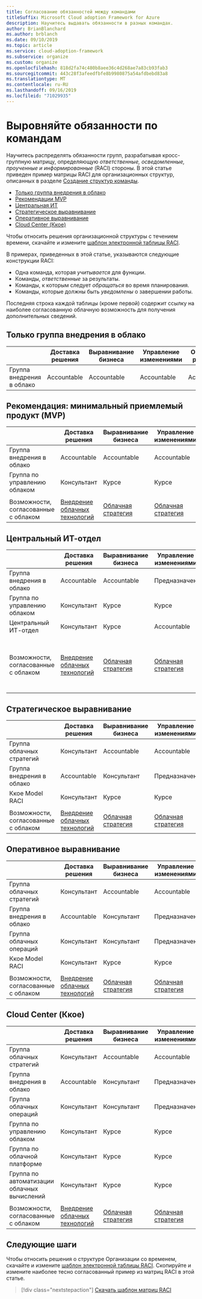 ```yaml
---
title: Согласование обязанностей между командами
titleSuffix: Microsoft Cloud adoption Framework for Azure
description: Научитесь выдавать обязанности в разных командах.
author: BrianBlanchard
ms.author: brblanch
ms.date: 09/10/2019
ms.topic: article
ms.service: cloud-adoption-framework
ms.subservice: organize
ms.custom: organize
ms.openlocfilehash: 818d2fa74c480b8aee36c4d268ae7a83cb93fab3
ms.sourcegitcommit: 443c28f3afeedfbfe8b9980875a54afdbebd83a8
ms.translationtype: MT
ms.contentlocale: ru-RU
ms.lasthandoff: 09/16/2019
ms.locfileid: "71029935"
---
```

# <a name="align-responsibilities-across-teams"></a>Выровняйте обязанности по командам

Научитесь распределять обязанности групп, разрабатывая кросс-группную матрицу, определяющую *ответственные, осведомленные, проученные и информированные* (RACI) стороны. В этой статье приведен пример матрицы RACI для организационных структур, описанных в разделе [Создание структур команды](./organization-structures.md).

- [Только группа внедрения в облако](#cloud-adoption-team-only)
- [Рекомендации MVP](#best-practice-minimum-viable-product-mvp)
- [Центральная ИТ](#central-it)
- [Стратегическое выравнивание](#strategic-alignment)
- [Оперативное выравнивание](#operational-alignment)
- [Cloud Center (Ккое)](#cloud-center-of-excellence-ccoe)

Чтобы относить решения организационной структуры с течением времени, скачайте и измените [шаблон электронной таблицы RACI](https://archcenter.blob.core.windows.net/cdn/fusion/management/raci-template.xlsx).

В примерах, приведенных в этой статье, указываются следующие конструкции RACI:

- Одна команда, которая *учитывается* для функции.
- Команды, *ответственные* за результаты.
- Команды, к которым следует *обращаться* во время планирования.
- Команды, которые должны быть *уведомлены* о завершении работы.

Последняя строка каждой таблицы (кроме первой) содержит ссылку на наиболее согласованную облачную возможность для получения дополнительных сведений.

## <a name="cloud-adoption-team-only"></a>Только группа внедрения в облако

|  |Доставка решения  |Выравнивание бизнеса  |Управление изменениями  |Операции решения  |Система управления |Дата_вступл_в_силу платформы  |Операции с платформой  |Автоматизация платформы  |
|---------|---------|---------|---------|---------|---------|---------|---------|---------|
|Группа внедрения в облако |Accountable|Accountable|Accountable|Accountable|Accountable|Accountable|Accountable|Accountable|

## <a name="best-practice-minimum-viable-product-mvp"></a>Рекомендация: минимальный приемлемый продукт (MVP)

|  |Доставка решения  |Выравнивание бизнеса  |Управление изменениями  |Операции решения  |Система управления |Дата_вступл_в_силу платформы  |Операции с платформой  |Автоматизация платформы  |
|---------|---------|---------|---------|---------|---------|---------|---------|---------|
|Группа внедрения в облако|Accountable|Accountable|Accountable|Accountable|Консультант|Консультант|Консультант|Курсе|
|Группа по управлению облаком|Консультант|Курсе|Курсе|Курсе|Accountable|Accountable|Accountable|Accountable|
||||||||||
|Возможности, согласованные с облаком|[Внедрение облачных технологий](./cloud-adoption.md)|[Облачная стратегия](./cloud-strategy.md)|[Облачная стратегия](./cloud-strategy.md)|[Облачные операции](./cloud-operations.md)|[CCoE](./cloud-center-of-excellence.md)-[Управление облаком](./cloud-governance.md)|[CCoE](./cloud-center-of-excellence.md)-[Облачная платформа](./cloud-platform.md)|[CCoE](./cloud-center-of-excellence.md)-[Облачная платформа](./cloud-platform.md)|[CCoE](./cloud-center-of-excellence.md)-[Облачная Автоматизация](./cloud-automation.md)|

## <a name="central-it"></a>Центральный ИТ-отдел

| |Доставка решения  |Выравнивание бизнеса  |Управление изменениями  |Операции решения  |Система управления |Дата_вступл_в_силу платформы  |Операции с платформой  |Автоматизация платформы  |
|---------|---------|---------|---------|---------|---------|---------|---------|---------|
|Группа внедрения в облако  |Accountable|Accountable|Предназначен    |Предназначен|Курсе   |Курсе   |Курсе   |Курсе   |
|Группа по управлению облаком|Консультант  |Курсе   |Курсе   |Курсе   |Accountable|Консультант  |Предназначен|Курсе   |
|Центральный ИТ-отдел           |Консультант  |Курсе   |Accountable   |Accountable   |Предназначен  |Accountable|Accountable|Accountable|
||||||||||
|Возможности, согласованные с облаком|[Внедрение облачных технологий](./cloud-adoption.md)|[Облачная стратегия](./cloud-strategy.md)|[Облачная стратегия](./cloud-strategy.md)|[Облачные операции](./cloud-operations.md)|[Внедрение облачных решений в организации. Обзор системы управления](./cloud-governance.md)|[Центральная ИТ](./central-it.md)|[Центральная ИТ](./central-it.md)|[Центральная ИТ](./central-it.md)|

## <a name="strategic-alignment"></a>Стратегическое выравнивание

|  |Доставка решения  |Выравнивание бизнеса  |Управление изменениями  |Операции решения  |Система управления |Дата_вступл_в_силу платформы  |Операции с платформой  |Автоматизация платформы  |
|---------|---------|---------|---------|---------|---------|---------|---------|---------|
|Группа облачных стратегий  |Консультант  |Accountable|Accountable|Консультант  |Консультант  |Курсе   |Курсе   |Курсе   |
|Группа внедрения в облако  |Accountable|Консультант  |Предназначен|Accountable|Курсе   |Курсе   |Курсе   |Курсе   |
|Ккое Model RACI      |Консультант  |Курсе   |Курсе   |Курсе   |Accountable|Accountable|Accountable|Accountable|
||||||||||
|Возможности, согласованные с облаком|[Внедрение облачных технологий](./cloud-adoption.md)|[Облачная стратегия](./cloud-strategy.md)|[Облачная стратегия](./cloud-strategy.md)|[Облачные операции](./cloud-operations.md)|[CCoE](./cloud-center-of-excellence.md)-[Управление облаком](./cloud-governance.md)|[CCoE](./cloud-center-of-excellence.md)-[Облачная платформа](./cloud-platform.md)|[CCoE](./cloud-center-of-excellence.md)-[Облачная платформа](./cloud-platform.md)|[CCoE](./cloud-center-of-excellence.md)-[Облачная Автоматизация](./cloud-automation.md)|

## <a name="operational-alignment"></a>Оперативное выравнивание

|  |Доставка решения  |Выравнивание бизнеса  |Управление изменениями  |Операции решения  |Система управления |Дата_вступл_в_силу платформы  |Операции с платформой  |Автоматизация платформы  |
|---------|---------|---------|---------|---------|---------|---------|---------|---------|
|Группа облачных стратегий  |Консультант  |Accountable|Accountable|Консультант  |Консультант  |Курсе   |Курсе   |Курсе   |
|Группа внедрения в облако  |Accountable|Консультант  |Предназначен|Консультант  |Курсе   |Курсе   |Курсе   |Курсе   |
|Группа облачных операций|Консультант  |Консультант  |Предназначен|Accountable|Консультант  |Курсе   |Accountable|Консультант  |
|Ккое Model RACI      |Консультант  |Курсе   |Курсе   |Курсе   |Accountable|Accountable|Предназначен|Accountable|
||||||||||
|Возможности, согласованные с облаком|[Внедрение облачных технологий](./cloud-adoption.md)|[Облачная стратегия](./cloud-strategy.md)|[Облачная стратегия](./cloud-strategy.md)|[Облачные операции](./cloud-operations.md)|[CCoE](./cloud-center-of-excellence.md)-[Управление облаком](./cloud-governance.md)|[CCoE](./cloud-center-of-excellence.md)-[Облачная платформа](./cloud-platform.md)|[CCoE](./cloud-center-of-excellence.md)-[Облачная платформа](./cloud-platform.md)|[CCoE](./cloud-center-of-excellence.md)-[Облачная Автоматизация](./cloud-automation.md)|

## <a name="cloud-center-of-excellence-ccoe"></a>Cloud Center (Ккое)

|  |Доставка решения  |Выравнивание бизнеса  |Управление изменениями  |Операции решения  |Система управления |Дата_вступл_в_силу платформы  |Операции с платформой  |Автоматизация платформы  |
|---------|---------|---------|---------|---------|---------|---------|---------|---------|
|Группа облачных стратегий  |Консультант  |Accountable|Accountable|Консультант  |Консультант  |Курсе   |Курсе   |Курсе   |
|Группа внедрения в облако  |Accountable|Консультант  |Предназначен|Консультант  |Курсе   |Курсе   |Курсе   |Курсе   |
|Группа облачных операций|Консультант  |Консультант  |Предназначен|Accountable|Консультант  |Курсе   |Accountable|Консультант  |
|Группа по управлению облаком|Консультант  |Курсе   |Курсе   |Консультант  |Accountable|Консультант  |Предназначен|Курсе   |
|Группа по облачной платформе  |Консультант  |Курсе   |Курсе   |Консультант  |Консультант  |Accountable|Предназначен|Предназначен|
|Группа по автоматизации облачных вычислений|Консультант  |Курсе   |Курсе   |Курсе   |Консультант  |Предназначен|Предназначен|Accountable|
||||||||||
|Возможности, согласованные с облаком|[Внедрение облачных технологий](./cloud-adoption.md)|[Облачная стратегия](./cloud-strategy.md)|[Облачная стратегия](./cloud-strategy.md)|[Облачные операции](./cloud-operations.md)|[CCoE](./cloud-center-of-excellence.md)-[Управление облаком](./cloud-governance.md)|[CCoE](./cloud-center-of-excellence.md)-[Облачная платформа](./cloud-platform.md)|[CCoE](./cloud-center-of-excellence.md)-[Облачная платформа](./cloud-platform.md)|[CCoE](./cloud-center-of-excellence.md)-[Облачная Автоматизация](./cloud-automation.md)|

## <a name="next-steps"></a>Следующие шаги

Чтобы относить решения о структуре Организации со временем, скачайте и измените [шаблон электронной таблицы RACI](https://archcenter.blob.core.windows.net/cdn/fusion/management/raci-template.xlsx). Скопируйте и измените наиболее тесно согласованный пример из матриц RACI в этой статье.

> [!div class="nextstepaction"]
> [Скачать шаблон матриц RACI](https://archcenter.blob.core.windows.net/cdn/fusion/management/raci-template.xlsx)
